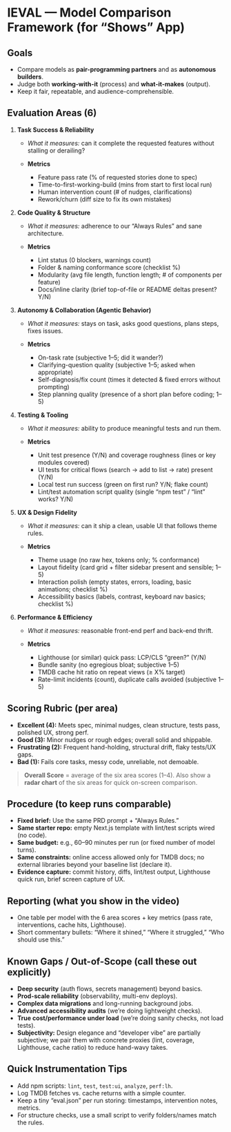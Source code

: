 # IEVAL — Model Comparison Framework (for “Shows” App)

## Goals

* Compare models as **pair-programming partners** and as **autonomous builders**.
* Judge both **working-with-it** (process) and **what-it-makes** (output).
* Keep it fair, repeatable, and audience-comprehensible.

## Evaluation Areas (6)

1. **Task Success & Reliability**

   * *What it measures:* can it complete the requested features without stalling or derailing?
   * **Metrics**

     * Feature pass rate (% of requested stories done to spec)
     * Time-to-first-working-build (mins from start to first local run)
     * Human intervention count (# of nudges, clarifications)
     * Rework/churn (diff size to fix its own mistakes)

2. **Code Quality & Structure**

   * *What it measures:* adherence to our “Always Rules” and sane architecture.
   * **Metrics**

     * Lint status (0 blockers, warnings count)
     * Folder & naming conformance score (checklist %)
     * Modularity (avg file length, function length; # of components per feature)
     * Docs/inline clarity (brief top-of-file or README deltas present? Y/N)

3. **Autonomy & Collaboration (Agentic Behavior)**

   * *What it measures:* stays on task, asks good questions, plans steps, fixes issues.
   * **Metrics**

     * On-task rate (subjective 1–5; did it wander?)
     * Clarifying-question quality (subjective 1–5; asked when appropriate)
     * Self-diagnosis/fix count (times it detected & fixed errors without prompting)
     * Step planning quality (presence of a short plan before coding; 1–5)

4. **Testing & Tooling**

   * *What it measures:* ability to produce meaningful tests and run them.
   * **Metrics**

     * Unit test presence (Y/N) and coverage roughness (lines or key modules covered)
     * UI tests for critical flows (search → add to list → rate) present (Y/N)
     * Local test run success (green on first run? Y/N; flake count)
     * Lint/test automation script quality (single “npm test” / “lint” works? Y/N)

5. **UX & Design Fidelity**

   * *What it measures:* can it ship a clean, usable UI that follows theme rules.
   * **Metrics**

     * Theme usage (no raw hex, tokens only; % conformance)
     * Layout fidelity (card grid + filter sidebar present and sensible; 1–5)
     * Interaction polish (empty states, errors, loading, basic animations; checklist %)
     * Accessibility basics (labels, contrast, keyboard nav basics; checklist %)

6. **Performance & Efficiency**

   * *What it measures:* reasonable front-end perf and back-end thrift.
   * **Metrics**

     * Lighthouse (or similar) quick pass: LCP/CLS “green?” (Y/N)
     * Bundle sanity (no egregious bloat; subjective 1–5)
     * TMDB cache hit ratio on repeat views (≥ X% target)
     * Rate-limit incidents (count), duplicate calls avoided (subjective 1–5)

## Scoring Rubric (per area)

* **Excellent (4):** Meets spec, minimal nudges, clean structure, tests pass, polished UX, strong perf.
* **Good (3):** Minor nudges or rough edges; overall solid and shippable.
* **Frustrating (2):** Frequent hand-holding, structural drift, flaky tests/UX gaps.
* **Bad (1):** Fails core tasks, messy code, unreliable, not demoable.

> **Overall Score** = average of the six area scores (1–4). Also show a **radar chart** of the six areas for quick on-screen comparison.

## Procedure (to keep runs comparable)

* **Fixed brief:** Use the same PRD prompt + “Always Rules.”
* **Same starter repo:** empty Next.js template with lint/test scripts wired (no code).
* **Same budget:** e.g., 60–90 minutes per run (or fixed number of model turns).
* **Same constraints:** online access allowed only for TMDB docs; no external libraries beyond your baseline list (declare it).
* **Evidence capture:** commit history, diffs, lint/test output, Lighthouse quick run, brief screen capture of UX.

## Reporting (what you show in the video)

* One table per model with the 6 area scores + key metrics (pass rate, interventions, cache hits, Lighthouse).
* Short commentary bullets: “Where it shined,” “Where it struggled,” “Who should use this.”

## Known Gaps / Out-of-Scope (call these out explicitly)

* **Deep security** (auth flows, secrets management) beyond basics.
* **Prod-scale reliability** (observability, multi-env deploys).
* **Complex data migrations** and long-running background jobs.
* **Advanced accessibility audits** (we’re doing lightweight checks).
* **True cost/performance under load** (we’re doing sanity checks, not load tests).
* **Subjectivity:** Design elegance and “developer vibe” are partially subjective; we pair them with concrete proxies (lint, coverage, Lighthouse, cache ratio) to reduce hand-wavy takes.

## Quick Instrumentation Tips

* Add npm scripts: `lint`, `test`, `test:ui`, `analyze`, `perf:lh`.
* Log TMDB fetches vs. cache returns with a simple counter.
* Keep a tiny “eval.json” per run storing: timestamps, intervention notes, metrics.
* For structure checks, use a small script to verify folders/names match the rules.

